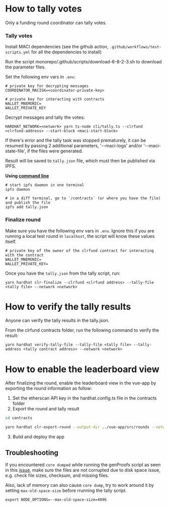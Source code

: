 # How to tally votes

Only a funding round coordinator can tally votes.


### Tally votes

Install MACI dependencies (see the github action, `.github/workflows/test-scripts.yml` for all the dependencies to install)

Run the script monorepo/.github/scripts/download-6-8-2-3.sh to download the parameter files.

Set the following env vars in `.env`:

```
# private key for decrypting messages
COORDINATOR_MACISK=<coordinator-private-key>

# private key for interacting with contracts
WALLET_MNEMONIC=
WALLET_PRIVATE_KEY
```

Decrypt messages and tally the votes:

```
HARDHAT_NETWORK=<network> yarn ts-node cli/tally.ts --clrfund <clrfund-address> --start-block <maci-start-block>
```

If there's error and the tally task was stopped prematurely, it can be resumed by passing 2 additional parameters, '--maci-logs' and/or '--maci-state-file', if the files were generated.

Result will be saved to `tally.json` file, which must then be published via IPFS.

**Using [command line](https://docs.ipfs.tech/reference/kubo/cli/#ipfs)**

```
# start ipfs daemon in one terminal
ipfs daemon

# in a diff terminal, go to `/contracts` (or where you have the file) and publish the file
ipfs add tally.json
```

### Finalize round

Make sure you have the following env vars in `.env`. Ignore this if you are running a local test round in `localhost`, the script will know these values itself.

```
# private key of the owner of the clrfund contract for interacting with the contract
WALLET_MNEMONIC=
WALLET_PRIVATE_KEY=
```

Once you have the `tally.json` from the tally script, run:

```
yarn hardhat clr-finalize --clrfund <clrfund address> --tally-file <tally file> --network <network>
```

# How to verify the tally results

Anyone can verify the tally results in the tally.json.

From the clrfund contracts folder, run the following command to verify the result:

```
yarn hardhat verify-tally-file --tally-file <tally file> --tally-address <tally contract address> --network <network>
```

# How to enable the leaderboard view

After finalizing the round, enable the leaderboard view in the vue-app by exporting the round information as follow:

1) Set the etherscan API key in the hardhat.config.ts file in the contracts folder
2) Export the round and tally result

```sh
cd contracts

yarn hardhat clr-export-round --output-dir ../vue-app/src/rounds --network <network> --round-address <round address> --operator <operator> --start-block <recipient-registry-start-block> --ipfs <ipfs-gateway-url>

```
3) Build and deploy the app



## Troubleshooting
If you encountered `core dumped` while running the genProofs script as seen in this [issue](https://github.com/clrfund/monorepo/issues/383), make sure the files are not corrupted due to disk space issue, e.g. check file sizes, checksum, and missing files.

Also, lack of memory can also cause `core dump`, try to work around it by setting `max-old-space-size` before rrunning the tally script.
```
export NODE_OPTIONS=--max-old-space-size=4096
```
